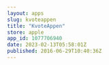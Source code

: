 ```yaml
---
layout: apps
slug: kvoteappen
title: "KvoteAppen"
store: apple
app_id: 1077706940
date: 2023-02-13T05:58:01Z
published: 2016-06-29T10:40:36Z
---
```

